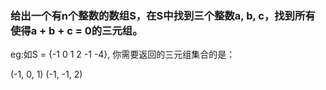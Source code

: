 <h3>给出一个有n个整数的数组S，在S中找到三个整数a, b, c，找到所有使得a + b + c = 0的三元组。</h3>

<p>eg:如S = {-1 0 1 2 -1 -4}, 你需要返回的三元组集合的是：

  (-1, 0, 1)  (-1, -1, 2)